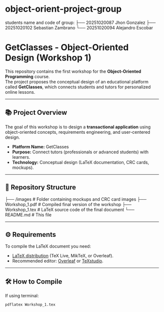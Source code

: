 # object-orient-project-group
students name and code of group:
├── 20251020087 Jhon Gonzalez 
├── 20251020102 Sebastian Zambrano 
└── 20251020094 Alejandro Escobar

 # GetClasses - Object-Oriented Design (Workshop 1)

This repository contains the first workshop for the **Object-Oriented Programming** course.  
The project proposes the conceptual design of an educational platform called **GetClasses**, which connects students and tutors for personalized online lessons.

---

## 📚 Project Overview

The goal of this workshop is to design a **transactional application** using object-oriented concepts, requirements engineering, and user-centered design.

- **Platform Name:** GetClasses  
- **Purpose:** Connect tutors (professionals or advanced students) with learners.  
- **Technology:** Conceptual design (LaTeX documentation, CRC cards, mockups).  

---

## 📂 Repository Structure
├── /images # Folder containing mockups and CRC card images
├── Workshop_1.pdf # Compiled final version of the workshop
├── Workshop_1.tex # LaTeX source code of the final document
└── README.md # This file


---

## ⚙️ Requirements

To compile the LaTeX document you need:

- [LaTeX distribution](https://www.latex-project.org/get/) (TeX Live, MikTeX, or Overleaf).  
- Recommended editor: [Overleaf](https://overleaf.com) or [TeXstudio](https://www.texstudio.org/).  

---

## 🛠️ How to Compile

If using terminal:

```bash
pdflatex Workshop_1.tex
